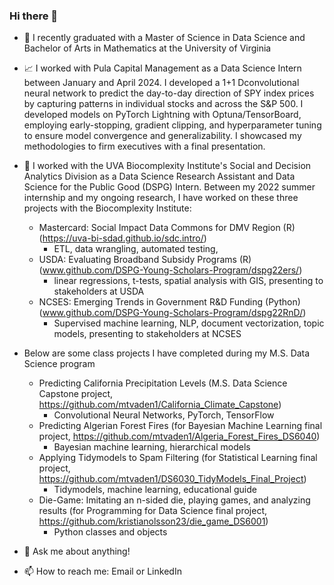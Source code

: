 ### Hi there 👋

- 🌱 I recently graduated with a Master of Science in Data Science and Bachelor of Arts in Mathematics at the University of Virginia
  
- 📈 I worked with Pula Capital Management as a Data Science Intern between January and April 2024. I developed a 1+1 Dconvolutional neural network to predict the day-to-day direction of SPY index prices by capturing patterns in individual stocks and across the S&P 500. I developed models on PyTorch Lightning with Optuna/TensorBoard, employing early-stopping, gradient clipping, and hyperparameter tuning to ensure model convergence and generalizability. I showcased my methodologies to firm executives with a final presentation.

- 🔭 I worked with the UVA Biocomplexity Institute's Social and Decision Analytics Division as a Data Science Research Assistant and Data Science for the Public Good (DSPG) Intern. Between my 2022 summer internship and my ongoing research, I have worked on these three projects with the Biocomplexity Institute:
    -  Mastercard: Social Impact Data Commons for DMV Region (R) (https://uva-bi-sdad.github.io/sdc.intro/)
        - ETL, data wrangling, automated testing, 
    -  USDA: Evaluating Broadband Subsidy Programs (R) (www.github.com/DSPG-Young-Scholars-Program/dspg22ers/)
        - linear regressions, t-tests, spatial analysis with GIS, presenting to stakeholders at USDA
    -  NCSES: Emerging Trends in Government R&D Funding (Python) (www.github.com/DSPG-Young-Scholars-Program/dspg22RnD/)
        - Supervised machine learning, NLP, document vectorization, topic models, presenting to stakeholders at NCSES
 
- Below are some class projects I have completed during my M.S. Data Science program
    -  Predicting California Precipitation Levels (M.S. Data Science Capstone project, https://github.com/mtvaden1/California_Climate_Capstone)
        - Convolutional Neural Networks, PyTorch, TensorFlow
    -  Predicting Algerian Forest Fires (for Bayesian Machine Learning final project, https://github.com/mtvaden1/Algeria_Forest_Fires_DS6040)
        - Bayesian machine learning, hierarchical models
    -  Applying Tidymodels to Spam Filtering (for Statistical Learning final project, https://github.com/mtvaden1/DS6030_TidyModels_Final_Project)
        - Tidymodels, machine learning, educational guide
    -  Die-Game: Imitating an n-sided die, playing games, and analyzing results (for Programming for Data Science final project, https://github.com/kristianolsson23/die_game_DS6001)
        - Python classes and objects

- 💬 Ask me about anything!

- 📫 How to reach me: Email or LinkedIn
